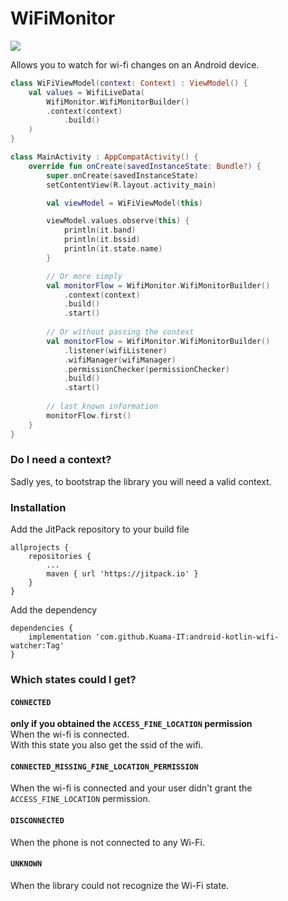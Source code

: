 # WiFiMonitor
[![](https://jitpack.io/v/Kuama-IT/android-kotlin-wifi-watcher.svg)](https://jitpack.io/#Kuama-IT/android-kotlin-wifi-watcher)

Allows you to watch for wi-fi changes on an Android device.

```kotlin
class WiFiViewModel(context: Context) : ViewModel() {
    val values = WifiLiveData(
        WifiMonitor.WifiMonitorBuilder()
        .context(context)
            .build()
    )
}

class MainActivity : AppCompatActivity() {
    override fun onCreate(savedInstanceState: Bundle?) {
        super.onCreate(savedInstanceState)
        setContentView(R.layout.activity_main)

        val viewModel = WiFiViewModel(this)

        viewModel.values.observe(this) {
            println(it.band)
            println(it.bssid)
            println(it.state.name)
        }

        // Or more simply
        val monitorFlow = WifiMonitor.WifiMonitorBuilder()
            .context(context)
            .build()
            .start()
        
        // Or without passing the context
        val monitorFlow = WifiMonitor.WifiMonitorBuilder()
            .listener(wifiListener)
            .wifiManager(wifiManager)
            .permissionChecker(permissionChecker)
            .build()
            .start()
        
        // last known information
        monitorFlow.first()
    }
}

```

### Do I need a context?
Sadly yes, to bootstrap the library you will need a valid context.

### Installation
Add the JitPack repository to your build file
```
allprojects {
    repositories {
        ...
        maven { url 'https://jitpack.io' }
    }
}
```
Add the dependency

```
dependencies {
    implementation 'com.github.Kuama-IT:android-kotlin-wifi-watcher:Tag'
}
```
### Which states could I get?

#### `CONNECTED`
**only if you obtained the `ACCESS_FINE_LOCATION` permission**
<br>
When the wi-fi is connected.
<br>
With this state you also get the ssid of the wifi.
 

#### `CONNECTED_MISSING_FINE_LOCATION_PERMISSION`
When the wi-fi is connected and your user didn't grant the `ACCESS_FINE_LOCATION` permission.

#### `DISCONNECTED`
When the phone is not connected to any Wi-Fi.

#### `UNKNOWN`
When the library could not recognize the Wi-Fi state.